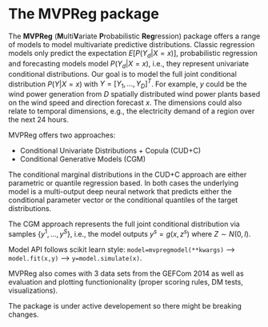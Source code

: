 # The MVPReg package

The **MVPReg** (**M**ulti**V**ariate **P**robabilistic **Reg**ression) package offers a range of models to model multivariate predictive distributions.
Classic regression models only predict the expectation $E[P(Y_d|X=x)]$, probabilistic regression and forecasting models model $P(Y_d|X=x)$, i.e., they represent univariate conditional distributions.
Our goal is to model the full joint conditional distribution $P(Y|X=x)$ with $Y = [Y_1, ... ,Y_D]^T$.
For example, $y$ could be the wind power generation from $D$ spatially distributed wind power plants based on the wind speed and direction forecast $x$.
The dimensions could also relate to temporal dimensions, e.g., the electricity demand of a region over the next 24 hours.

MVPReg offers two approaches:
 - Conditional Univariate Distributions + Copula (CUD+C)
 - Conditional Generative Models (CGM)

The conditional marginal distributions in the CUD+C approach are either parametric or quantile regression based.
In both cases the underlying model is a multi-output deep neural network that predicts either the conditional parameter vector or the conditional quantiles of the target distributions.

The CGM approach represents the full joint conditional distribution via samples $\{y^1,...,y^S\}$, i.e., the model outputs $y^s=g(x,z^s)$ where $Z \sim N(0,I)$.

Model API follows scikit learn style: ``model=mvpregmodel(**kwargs)`` --> ``model.fit(x,y)`` --> ``y=model.simulate(x)``.

MVPReg also comes with 3 data sets from the GEFCom 2014 as well as evaluation and plotting functionionality (proper scoring rules, DM tests, visualizations).

The package is under active developement so there might be breaking changes.